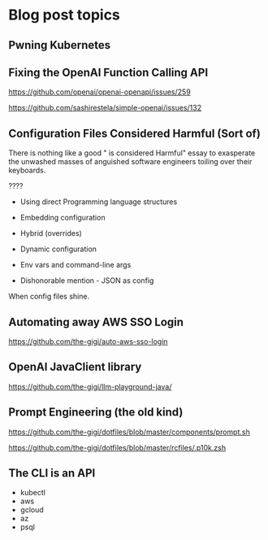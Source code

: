 # Blog post topics


## Pwning Kubernetes

## Fixing the OpenAI Function Calling API

https://github.com/openai/openai-openapi/issues/259

https://github.com/sashirestela/simple-openai/issues/132

## Configuration Files Considered Harmful (Sort of)

There is nothing like a good "<Blank> is considered Harmful" essay to exasperate the unwashed masses of anguished
software engineers toiling over their keyboards.

????

- Using direct Programming language structures 
- Embedding configuration
- Hybrid (overrides)
- Dynamic configuration
- Env vars and command-line args

- Dishonorable mention - JSON as config

When config files shine.

## Automating away AWS SSO Login

https://github.com/the-gigi/auto-aws-sso-login

## OpenAI JavaClient library

https://github.com/the-gigi/llm-playground-java/

## Prompt Engineering (the old kind)

https://github.com/the-gigi/dotfiles/blob/master/components/prompt.sh

https://github.com/the-gigi/dotfiles/blob/master/rcfiles/.p10k.zsh

## The CLI is an API

- kubectl
- aws
- gcloud
- az
- psql
